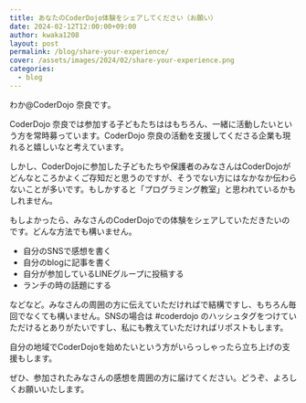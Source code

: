 ```yaml
---
title: あなたのCoderDojo体験をシェアしてください（お願い）
date: 2024-02-12T12:00:00+09:00
author: kwaka1208
layout: post
permalink: /blog/share-your-experience/
cover: /assets/images/2024/02/share-your-experience.png
categories:
  - blog
---
```

わか@CoderDojo 奈良です。

CoderDojo 奈良では参加する子どもたちははもちろん、一緒に活動したいという方を常時募っています。CoderDojo 奈良の活動を支援してくださる企業も現れると嬉しいなと考えています。

しかし、CoderDojoに参加した子どもたちや保護者のみなさんはCoderDojoがどんなところかよくご存知だと思うのですが、そうでない方にはなかなか伝わらないことが多いです。もしかすると「プログラミング教室」と思われているかもしれません。

もしよかったら、みなさんのCoderDojoでの体験をシェアしていただきたいのです。どんな方法でも構いません。

- 自分のSNSで感想を書く
- 自分のblogに記事を書く
- 自分が参加しているLINEグループに投稿する
- ランチの時の話題にする

などなど。みなさんの周囲の方に伝えていただければで結構ですし、もちろん毎回でなくても構いません。SNSの場合は #coderdojo のハッシュタグをつけていただけるとありがたいですし、私にも教えていただければリポストもします。

自分の地域でCoderDojoを始めたいという方がいらっしゃったら立ち上げの支援もします。

ぜひ、参加されたみなさんの感想を周囲の方に届けてください。どうぞ、よろしくお願いいたします。
